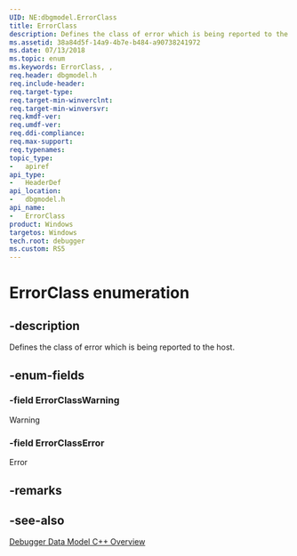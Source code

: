 ```yaml
---
UID: NE:dbgmodel.ErrorClass
title: ErrorClass
description: Defines the class of error which is being reported to the host.
ms.assetid: 38a84d5f-14a9-4b7e-b484-a90738241972
ms.date: 07/13/2018
ms.topic: enum
ms.keywords: ErrorClass, , 
req.header: dbgmodel.h
req.include-header:
req.target-type:
req.target-min-winverclnt:
req.target-min-winversvr:
req.kmdf-ver:
req.umdf-ver:
req.ddi-compliance:
req.max-support:
req.typenames: 
topic_type: 
-	apiref
api_type: 
-	HeaderDef
api_location: 
-	dbgmodel.h
api_name: 
-	ErrorClass
product: Windows
targetos: Windows
tech.root: debugger
ms.custom: RS5
---
```


# ErrorClass enumeration

## -description

Defines the class of error which is being reported to the host.


## -enum-fields

### -field ErrorClassWarning 

Warning

### -field ErrorClassError 

Error

## -remarks

## -see-also

[Debugger Data Model C++ Overview](https://docs.microsoft.com/windows-hardware/drivers/debugger/data-model-cpp-overview)
